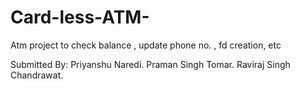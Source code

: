 # Card-less-ATM-
Atm project to check balance , update phone no. , fd creation, etc

Submitted By:
Priyanshu Naredi.
Praman Singh Tomar. 
Raviraj Singh Chandrawat.
